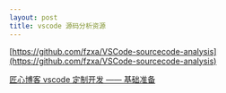 ```yaml
---
layout: post
title: vscode 源码分析资源
---
```


[https://github.com/fzxa/VSCode-sourcecode-analysis](https://github.com/fzxa/VSCode-sourcecode-analysis)

[匠心博客 vscode 定制开发 —— 基础准备](https://zhaomenghuan.js.org/blog/vscode-custom-development-basic-preparation.html)